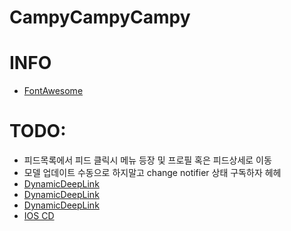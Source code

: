 # CampyCampyCampy


# INFO
* [FontAwesome](https://fontawesome.com/v5.15/icons?d=gallery&p=2)



# TODO:
* 피드목록에서 피드 클릭시 메뉴 등장 및 프로필 혹은 피드상세로 이동
* 모델 업데이트 수동으로 하지말고 change notifier 상태 구독하자 헤헤
* [DynamicDeepLink](https://firebase.flutter.dev/docs/dynamic-links/overview/)
* [DynamicDeepLink](https://firebase.google.com/products/dynamic-links)
* [DynamicDeepLink](https://eunjin3786.tistory.com/292)
* [IOS CD](https://docs.github.com/en/actions/deployment/deploying-xcode-applications/installing-an-apple-certificate-on-macos-runners-for-xcode-development)